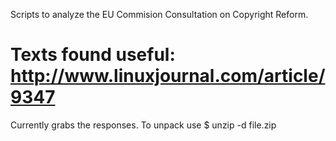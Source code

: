 Scripts to analyze the EU Commision Consultation on Copyright Reform.

Texts found useful:
http://www.linuxjournal.com/article/9347
=======
Currently grabs the responses. To unpack use $ unzip -d <destination> file.zip
